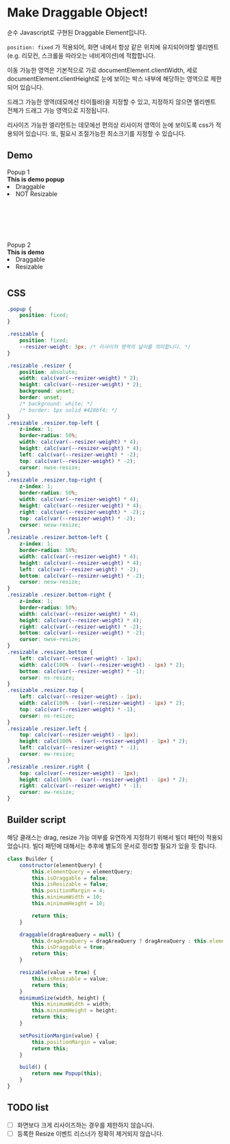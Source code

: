 # Make Draggable Object!

<indent></indent>순수 Javascript로 구현된 Draggable Element입니다.

<indent></indent>`position: fixed` 가 적용되어, 화면 내에서 항상 같은 위치에 유지되어야할 엘리멘트(e.g. 리모컨, 스크롤을 따라오는 네비게이션)에 적합합니다.

<indent></indent>이동 가능한 영역은 기본적으로 가로 documentElement.clientWidth, 세로 documentElement.clientHeight로 눈에 보이는 박스 내부에 해당하는 영역으로 제한되어 있습니다.

<indent></indent>드래그 가능한 영역(데모에선 타이틀바)을 지정할 수 있고, 지정하지 않으면 엘리멘트 전체가 드래그 가능 영역으로 지정됩니다.

<indent></indent>리사이즈 가능한 엘리먼트는 데모에선 편의상 리사이저 영역이 눈에 보이도록 css가 적용되어 있습니다. 또, 필요시 조절가능한 최소크기를 지정할 수 있습니다.

## Demo
<div class="holder" style="height: 250px;">
    <div id="draggable-element1" class="popup" style="z-index: 99">
        <div id="drag-area1" class="popup-header">
            Popup 1
        </div>
        <div>
            <strong>This is demo popup</strong>
            <li>Draggable</li>
            <li>NOT Resizable</li>
        </div>
    </div>
    <br>
    <br>
    <br>
    <br>
    <br>
    <br>
    <div id="draggable-element2" class="popup" style="z-index: 99">
        <div id="drag-area2" class="popup-header">
            Popup 2
        </div>
        <div>
            <strong>This is demo</strong>
            <li>Draggable</li>
            <li>Resizable</li>
        </div>
    </div>
</div>

## CSS

``` css
.popup {
    position: fixed;
}

.resizable {
    position: fixed;
    --resizer-weight: 3px; /* 리사이저 영역의 넓이를 의미합니다. */
}

.resizable .resizer {
    position: absolute;
    width: calc(var(--resizer-weight) * 2);
    height: calc(var(--resizer-weight) * 2);
    background: unset;
    border: unset;
    /* background: white; */ 
    /* border: 1px solid #4286f4; */
}
.resizable .resizer.top-left {
    z-index: 1;
    border-radius: 50%;
    width: calc(var(--resizer-weight) * 4);
    height: calc(var(--resizer-weight) * 4);
    left: calc(var(--resizer-weight) * -2);
    top: calc(var(--resizer-weight) * -2);
    cursor: nwse-resize;
}
.resizable .resizer.top-right {
    z-index: 1;
    border-radius: 50%;
    width: calc(var(--resizer-weight) * 4);
    height: calc(var(--resizer-weight) * 4);
    right: calc(var(--resizer-weight) * -2);;
    top: calc(var(--resizer-weight) * -2);
    cursor: nesw-resize;
}
.resizable .resizer.bottom-left {
    z-index: 1;
    border-radius: 50%;
    width: calc(var(--resizer-weight) * 4);
    height: calc(var(--resizer-weight) * 4);
    left: calc(var(--resizer-weight) * -2);
    bottom: calc(var(--resizer-weight) * -2);
    cursor: nesw-resize;
}
.resizable .resizer.bottom-right {
    z-index: 1;
    border-radius: 50%;
    width: calc(var(--resizer-weight) * 4);
    height: calc(var(--resizer-weight) * 4);
    right: calc(var(--resizer-weight) * -2);
    bottom: calc(var(--resizer-weight) * -2);
    cursor: nwse-resize;
}
.resizable .resizer.bottom {
    left: calc(var(--resizer-weight) - 1px);
    width: calc(100% - (var(--resizer-weight) - 1px) * 2);
    bottom: calc(var(--resizer-weight) * -1);
    cursor: ns-resize;
}
.resizable .resizer.top {
    left: calc(var(--resizer-weight) - 1px);
    width: calc(100% - (var(--resizer-weight) - 1px) * 2);
    top: calc(var(--resizer-weight) * -1);
    cursor: ns-resize;
}
.resizable .resizer.left {
    top: calc(var(--resizer-weight) - 1px);
    height: calc(100% - (var(--resizer-weight) - 1px) * 2);
    left: calc(var(--resizer-weight) * -1);
    cursor: ew-resize;
}
.resizable .resizer.right {
    top: calc(var(--resizer-weight) - 1px);
    height: calc(100% - (var(--resizer-weight) - 1px) * 2);
    right: calc(var(--resizer-weight) * -1);
    cursor: ew-resize;
}
```

## Builder script

해당 클래스는 drag, resize 가능 여부를 유연하게 지정하기 위해서 빌더 패턴이 적용되었습니다. 빌더 패턴에 대해서는 추후에 별도의 문서로 정리할 필요가 있을 듯 합니다.

``` js
class Builder {
    constructor(elementQuery) {
        this.elementQuery = elementQuery;
        this.isDraggable = false;
        this.isResizable = false;
        this.positionMargin = 4;
        this.minimumWidth = 10;
        this.minimumHeight = 10;

        return this;
    }

    draggable(dragAreaQuery = null) {
        this.dragAreaQuery = dragAreaQuery ? dragAreaQuery : this.elementQuery;
        this.isDraggable = true;
        return this;
    }

    resizable(value = true) {
        this.isResizable = value;
        return this;
    }
    minimumSize(width, height) {
        this.minimumWidth = width;
        this.minimumHeight = height;
        return this;
    }

    setPositionMargin(value) {
        this.positionMargin = value;
        return this;
    }

    build() {
        return new Popup(this);
    }
}
```

## TODO list
- [ ] 화면보다 크게 리사이즈하는 경우를 제한하지 않습니다.
- [ ] 등록한 Resize 이벤트 리스너가 정확히 제거되지 않습니다.

<link rel="stylesheet" href="./css/popup.css">

<script>
class Popup {
    static builder(elementQuery) {
        class Builder {
            constructor(elementQuery) {
                this.elementQuery = elementQuery;
                this.isDraggable = false;
                this.isResizable = false;
                this.positionMargin = 4;
                this.minimumWidth = 10;
                this.minimumHeight = 10;

                return this;
            }

            draggable(dragAreaQuery = null) {
                this.dragAreaQuery = dragAreaQuery ? dragAreaQuery : this.elementQuery;
                this.isDraggable = true;
                return this;
            }

            resizable(value = true) {
                this.isResizable = value;
                return this;
            }
            minimumSize(width, height) {
                this.minimumWidth = width;
                this.minimumHeight = height;
                return this;
            }

            setPositionMargin(value) {
                this.positionMargin = value;
                return this;
            }

            build() {
                return new Popup(this);
            }
        }

        return new Builder(elementQuery);
    }

    static #popupId = 0;
    static get #nextId() {
        this.#popupId += 1;
        return this.#popupId;
    }

    static #limit(min, value, max) {
        if (min === -1) {
            return Math.min(value, max);
        } else if (max === -1) {
            return Math.max(value, max);
        } else {
            return Math.max(min, Math.min(value, max));
        }
    }

    get #resizerDirections() {
        return [
            'top-left',
            'top-right',
            'bottom-left',
            'bottom-right',
            'bottom',
            'top',
            'left',
            'right',
        ];
    }
    set #elementWidth(value) {
        this.element.style.width = `${value}px`;
    }
    set #elementHeight(value) {
        this.element.style.height = `${value}px`;
    }
    set #elementLeft(value) {
        this.element.style.left = `${value}px`;
    }
    set #elementTop(value) {
        this.element.style.top = `${value}px`;
    }

    constructor(builder) {
        if (!builder) return;

        this.elementQuery = builder.elementQuery;
        this.element = document.querySelector(this.elementQuery);
        this.dragAreaQuery = builder.dragAreaQuery ? builder.dragAreaQuery : builder.elementQuery;
        this.draggable = builder.isDraggable;
        this.resizable = builder.isResizable;
        this.positionMargin = builder.positionMargin;
        
        this.minimumWidth = builder.minimumWidth || 55;
        this.minimumHeight = builder.minimumHeight || 55;

        this.oldEventPositionX = 0;
        this.oldEventPositionY = 0;

        if (this.draggable) {
            document.addEventListener('mousedown', this.handleDrag);
        }

        if (this.resizable) {
            this.element = document.querySelector(this.elementQuery);
            if (!this.element) return;
            
            this.element.classList.add('resizable');
            
            const id = Popup.#nextId;
            
            for (const resizerDirection of this.#resizerDirections) {
                const resizerElement = document.createElement('span');
                resizerElement.id = `resizer-${resizerDirection}-${id}`;
                resizerElement.classList.add('resizer');
                resizerElement.classList.add(resizerDirection);
                this.element.appendChild(resizerElement);
            }
            
            const resizers = document.querySelectorAll(`${this.elementQuery} .resizer`);
            
            for (const resizer of resizers) {
                document.addEventListener('mousedown', (event) => {
                    this.element = document.querySelector(this.elementQuery);
                    if (!this.element) return;
                    if (!event.target.matches(`#${resizer.id}`)) return;

                    event = event || window.event;
                    event.preventDefault();

                    this.elementWidth = parseFloat(
                        getComputedStyle(this.element, null)
                        .getPropertyValue('width')
                        .replace('px', ''));
                    this.elementHeight = parseFloat(
                        getComputedStyle(this.element, null)
                        .getPropertyValue('height')
                        .replace('px', ''));

                    this.elementLeft = this.element.getBoundingClientRect().left;
                    this.elementTop = this.element.getBoundingClientRect().top;

                    this.oldEventPositionX = event.pageX;
                    this.oldEventPositionY = event.pageY;

                    document.addEventListener('mousemove', resize);
                    document.addEventListener('mouseup', stopResize);
                });

                const resize = (event) => {
                    event = event || window.event;
                    event.preventDefault();
                    

                    const minimumWidth = 20;
                    if (resizer.classList.contains('bottom-right')) {
                        const width = this.elementWidth + (event.pageX - this.oldEventPositionX);
                        const height = this.elementHeight + (event.pageY - this.oldEventPositionY);
                        if (width > this.minimumWidth) {
                            this.#elementWidth = width;
                        };
                        if (height > this.minimumHeight) {
                            this.#elementHeight = height;
                        };
                    } else if (resizer.classList.contains('bottom-left')) {
                        const height = this.elementHeight + (event.pageY - this.oldEventPositionY);
                        const width = this.elementWidth - (event.pageX - this.oldEventPositionX);
                        if (width > this.minimumWidth) {
                            this.#elementWidth = width;
                            this.#elementLeft = this.elementLeft + (event.pageX - this.oldEventPositionX);
                        }
                        if (height > this.minimumHeight) {
                            this.#elementHeight = height;
                        }
                    } else if (resizer.classList.contains('top-right')) {
                        const width = this.elementWidth + (event.pageX - this.oldEventPositionX);
                        const height = this.elementHeight - (event.pageY - this.oldEventPositionY);
                        if (width > this.minimumWidth) {
                            this.#elementWidth = width;
                        }
                        if (height > this.minimumHeight) {
                            this.#elementHeight = height;
                            this.#elementTop = this.elementTop + (event.pageY - this.oldEventPositionY);
                        }
                    } else if (resizer.classList.contains('top-left')) {
                        const width = this.elementWidth - (event.pageX - this.oldEventPositionX);
                        const height = this.elementHeight - (event.pageY - this.oldEventPositionY);
                        if (width > this.minimumWidth) {
                            this.#elementWidth = width;
                            this.#elementLeft = this.elementLeft + (event.pageX - this.oldEventPositionX);
                        }
                        if (height > this.minimumHeight) {
                            this.#elementHeight = height;
                            this.#elementTop = this.elementTop + (event.pageY - this.oldEventPositionY);
                        }
                    } else if (resizer.classList.contains('left')) {
                        const width = this.elementWidth - (event.pageX - this.oldEventPositionX);
                        if (width > this.minimumWidth) {
                            this.#elementWidth = width;
                            this.#elementLeft = this.elementLeft + (event.pageX - this.oldEventPositionX);
                        }
                    } else if (resizer.classList.contains('right')) {
                        const width = this.elementWidth + (event.pageX - this.oldEventPositionX);
                        if (width > this.minimumWidth) {
                            this.#elementWidth = width;
                        }
                    }  else if (resizer.classList.contains('top')) {
                        const height = this.elementHeight - (event.pageY - this.oldEventPositionY);
                        if (height > this.minimumHeight) {
                            this.#elementHeight = height;
                            this.#elementTop = this.elementTop + (event.pageY - this.oldEventPositionY);
                        }
                    } else if (resizer.classList.contains('bottom')) {
                        const height = this.elementHeight + (event.pageY - this.oldEventPositionY);
                        if (height > this.minimumHeight) {
                            this.#elementHeight = height;
                        }
                    } 
                }

                const stopResize = () => {
                    document.removeEventListener('mousemove', resize);
                    document.removeEventListener('mouseup', stopResize);
                }
            }
        }

    }

    get #boundingAreaPosition() {
        return {
            left: 0,
            top: 0,
        }
    }
    get #boundingAreaSize() {
        return {
            width: document.documentElement.clientWidth,
            height: document.documentElement.scrollHeight,
        }
    }
    handleDrag = (event) => {
        this.element = document.querySelector(this.elementQuery);
        if (!this.element) return;

        if (!event.target.closest(this.dragAreaQuery)) return;

        this.elementWidth = this.element.clientWidth;
        this.elementHeight = this.element.clientHeight;

        event = event || window.event;
        event.preventDefault();
        
        this.oldEventPositionX = event.clientX;
        this.oldEventPositionY = event.clientY;

        document.addEventListener('mousemove', this.elementDrag);
        document.addEventListener('mouseup', this.releaseDrag);

        return true;
    }

    elementDrag = (event) => {
        event = event || window.event;
        event.preventDefault();

        const maxLeftPosition = this.#boundingAreaSize.width - this.elementWidth - this.positionMargin + this.#boundingAreaPosition.left;
        const maxTopPosition = this.#boundingAreaSize.height - this.elementHeight - this.positionMargin + this.#boundingAreaPosition.top;
        const minLeftPosition = this.positionMargin + this.#boundingAreaPosition.left;
        const minTopPosition = this.positionMargin + this.#boundingAreaPosition.top;

        const deltaX = this.oldEventPositionX - event.clientX;
        const deltaY = this.oldEventPositionY - event.clientY;

        this.oldEventPositionX = event.clientX;
        this.oldEventPositionY = event.clientY;

        this.#elementLeft = Popup.#limit(minLeftPosition, this.element.offsetLeft - deltaX, maxLeftPosition);
        this.#elementTop = Popup.#limit(minTopPosition, this.element.offsetTop - deltaY, maxTopPosition);
    }

    releaseDrag = () => {
        document.removeEventListener('mousemove', this.elementDrag);
        document.removeEventListener('mouseup', this.releaseDrag);
    }

    release = () => {
        document.removeEventListener('mousedown', this.handleDrag);
        this.releaseDrag();
    }
}

const element1 = Popup.builder('#draggable-element1').draggable('#drag-area1').build();
const element2 = Popup.builder('#draggable-element2').draggable('#drag-area2').resizable().minimumSize(200, 80).build();

window.addEventListener('hashchange', (event) => {
    const srcRegex = /^.*?#\/(.*?)(?:\?.*|)$/g
    const dstRegex = /^.*?#\/(.*?)(?:\?.*|)$/g
    const srcURL = srcRegex.exec(event.oldURL);
    const dstURL = dstRegex.exec(event.newURL);
    
    if ('Javascript/draggable' !== dstURL[1]) {
        element1.release();
        element2.release();
    }
});
</script>
